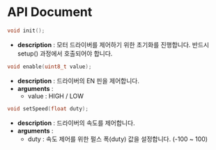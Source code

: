 # API Document

```c
void init();
```
* **description** : 모터 드라이버를 제어하기 위한 초기화를 진행합니다. 반드시 setup() 과정에서 호출되어야 합니다.

```c
void enable(uint8_t value);
```
* **description** : 드라이버의 EN 핀을 제어합니다.
* **arguments** :
  * value : HIGH / LOW

```c
void setSpeed(float duty);
```
* **description** : 드라이버의 속도를 제어합니다.
* **arguments** :
  * duty : 속도 제어를 위한 펄스 폭(duty) 값을 설정합니다. (-100 ~ 100)
